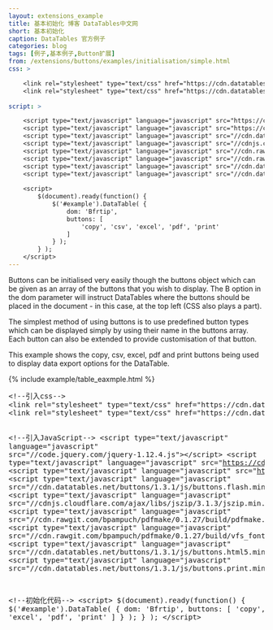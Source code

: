 ```yaml
---
layout: extensions_example
title: 基本初始化 博客 DataTables中文网
short: 基本初始化
caption: DataTables 官方例子
categories: blog
tags: [例子,基本例子,Button扩展]
from: /extensions/buttons/examples/initialisation/simple.html
css: >

    <link rel="stylesheet" type="text/css" href="https://cdn.datatables.net/1.10.15/css/jquery.dataTables.min.css">
    <link rel="stylesheet" type="text/css" href="https://cdn.datatables.net/buttons/1.3.1/css/buttons.dataTables.min.css">
    	
script: >

    <script type="text/javascript" language="javascript" src="https://cdn.datatables.net/1.10.15/js/jquery.dataTables.min.js"></script>
    <script type="text/javascript" language="javascript" src="https://cdn.datatables.net/buttons/1.3.1/js/dataTables.buttons.min.js"></script>
    <script type="text/javascript" language="javascript" src="//cdn.datatables.net/buttons/1.3.1/js/buttons.flash.min.js"></script>
    <script type="text/javascript" language="javascript" src="//cdnjs.cloudflare.com/ajax/libs/jszip/3.1.3/jszip.min.js"></script>
    <script type="text/javascript" language="javascript" src="//cdn.rawgit.com/bpampuch/pdfmake/0.1.27/build/pdfmake.min.js"></script>
    <script type="text/javascript" language="javascript" src="//cdn.rawgit.com/bpampuch/pdfmake/0.1.27/build/vfs_fonts.js"></script>
    <script type="text/javascript" language="javascript" src="//cdn.datatables.net/buttons/1.3.1/js/buttons.html5.min.js"></script>
    <script type="text/javascript" language="javascript" src="//cdn.datatables.net/buttons/1.3.1/js/buttons.print.min.js"></script>
    
    <script>
        $(document).ready(function() {
            $('#example').DataTable( {
                dom: 'Bfrtip',
                buttons: [
                    'copy', 'csv', 'excel', 'pdf', 'print'
                ]
            } );
        } );
    </script>
---
```



Buttons can be initialised very easily though the buttons object which can be given as an array of the buttons that you wish to display. The B option in the dom parameter will instruct DataTables where the buttons should be placed in the document - in this case, at the top left (CSS also plays a part).

The simplest method of using buttons is to use predefined button types which can be displayed simply by using their name in the buttons array. Each button can also be extended to provide customisation of that button.

This example shows the copy, csv, excel, pdf and print buttons being used to display data export options for the DataTable.



<div class="bs-docs-example">
    {% include example/table_eaxmple.html %}
</div>
<pre class="prettyprint linenums">
&lt;!--引入css--&gt;
&lt;link rel=&quot;stylesheet&quot; type=&quot;text/css&quot; href=&quot;https://cdn.datatables.net/1.10.15/css/jquery.dataTables.min.css&quot;&gt;
&lt;link rel=&quot;stylesheet&quot; type=&quot;text/css&quot; href=&quot;https://cdn.datatables.net/buttons/1.3.1/css/buttons.dataTables.min.css&quot;&gt;

&lt;!--引入JavaScript--&gt;
&lt;script type=&quot;text/javascript&quot; language=&quot;javascript&quot; src=&quot;//code.jquery.com/jquery-1.12.4.js&quot;&gt;&lt;/script&gt;
&lt;script type=&quot;text/javascript&quot; language=&quot;javascript&quot; src=&quot;https://cdn.datatables.net/1.10.15/js/jquery.dataTables.min.js&quot;&gt;&lt;/script&gt;
&lt;script type=&quot;text/javascript&quot; language=&quot;javascript&quot; src=&quot;https://cdn.datatables.net/buttons/1.3.1/js/dataTables.buttons.min.js&quot;&gt;&lt;/script&gt;
&lt;script type=&quot;text/javascript&quot; language=&quot;javascript&quot; src=&quot;//cdn.datatables.net/buttons/1.3.1/js/buttons.flash.min.js&quot;&gt;&lt;/script&gt;
&lt;script type=&quot;text/javascript&quot; language=&quot;javascript&quot; src=&quot;//cdnjs.cloudflare.com/ajax/libs/jszip/3.1.3/jszip.min.js&quot;&gt;&lt;/script&gt;
&lt;script type=&quot;text/javascript&quot; language=&quot;javascript&quot; src=&quot;//cdn.rawgit.com/bpampuch/pdfmake/0.1.27/build/pdfmake.min.js&quot;&gt;&lt;/script&gt;
&lt;script type=&quot;text/javascript&quot; language=&quot;javascript&quot; src=&quot;//cdn.rawgit.com/bpampuch/pdfmake/0.1.27/build/vfs_fonts.js&quot;&gt;&lt;/script&gt;
&lt;script type=&quot;text/javascript&quot; language=&quot;javascript&quot; src=&quot;//cdn.datatables.net/buttons/1.3.1/js/buttons.html5.min.js&quot;&gt;&lt;/script&gt;
&lt;script type=&quot;text/javascript&quot; language=&quot;javascript&quot; src=&quot;//cdn.datatables.net/buttons/1.3.1/js/buttons.print.min.js&quot;&gt;&lt;/script&gt;

&lt;!--初始化代码--&gt;
&lt;script&gt;
    $(document).ready(function() {
        $(&#39;#example&#39;).DataTable( {
            dom: &#39;Bfrtip&#39;,
            buttons: [
                &#39;copy&#39;, &#39;csv&#39;, &#39;excel&#39;, &#39;pdf&#39;, &#39;print&#39;
            ]
        } );
    } );
&lt;/script&gt;
</pre>